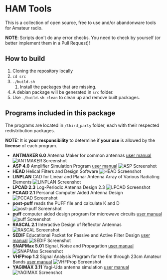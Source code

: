 # HAM Tools
This is a collection of open source, free to use and/or abandonware tools for Amateur radio.

**NOTE**: Scripts don't do any error checks. You need to check by yourself (or better implement them in a Pull Request)!

## How to build
1. Cloning the repository locally
0. `cd src`
0. `./build.sh`
   1. Install the packages that are missing.
0. A debian package will be generated in `src` folder.
0. Use `./build.sh clean` to clean up and remove built packages.

## Programs included in this package
The programs are located in `/third_party` folder, each with their respected redistribution packages.

**NOTE:** It is **your responsibility** to determine if **your use** is allowed by the **license** of each program.

* **ANTMAKER 6.0** Antenna Maker for common antennas [user manual](/docs/ANTMAKER.TXT)
  ![ANTMAKER Screenshot](/docs/images/ANTMAKER.png)
* **ASP 4.0** Amplifier Simulation Program [user manual](/docs/ASP4.TXT)
  ![ASP Screenshot](/docs/images/ASP.png)
* **HEAD** Helical Filters and Design Software
  ![HEAD Screenshot](/docs/images/HEAD.png)
* **LINPLAN** CAD for Linear and Planar Antenna Array of Various Radiating Elements
  ![LINPLAN Screenshot](/docs/images/LINPLAN.png)
* **LPCAD 2.3** Log-Periodic Antenna Design 2.3
  ![LPCAD Screenshot](/docs/images/LPCAD.png)
* **PCAAD 2.1** Personal Computer Aided Antenna Design
  ![PCCAD Screenshot](/docs/images/PCCAD.png)
* **post-puff** reads the PUFF file and calculate K and D
  ![post-puff Screenshot](/docs/images/post-puff.png)
* **puff** computer aided design program for microwave circuits [user manual](/third_party/puff/Puff_Manual.pdf)
  ![puff Screenshot](/docs/images/puff.png)
* **RASCAL 2.1** Interactive Design of Reflector Antennas
  ![RASCAL Screenshot](/docs/images/RASCAL.png)
* **SEDIF** Educational Packet for Passive and Active Filter Design [user manual](/docs/SEDIF.TXT)
  ![SEDIF Screenshot](/docs/images/SEDIF.png)
* **SNAPMax 5.01** Signal, Noise and Propagation [user manual](/third_party/SNAPmax/SNAP501.TXT)
  ![SNAPMax Screenshot](/docs/images/SNAPMax.png)
* **VHFProp 1.2** Signal Analysis Program for the 6m through 23cm Amateur Bands [user manual](/docs/VHFPROP.TXT)
  ![VHFProp Screenshot](/docs/images/VHFProp.png)
* **YAGIMAX 3.11** Yagi-Uda antenna simulation [user manual](/docs/YAGIMAX.TXT)
  ![YAGIMAX Screenshot](/docs/images/YAGIMAX.png)
